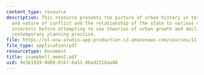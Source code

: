 ```yaml
---
content_type: resource
description: This resource presents the picture of urban history in terms of the presence
  and nature of conflict and the relationship of the state to various competing private
  interests before attempting to use theories of urban growth and decline to inform
  contemporary planning practice.
file: https://ol-ocw-studio-app-production.s3.amazonaws.com/courses/11-489-the-growth-and-spatial-structure-of-cities-fall-2005/9e3b1939800961676a5106ad2316aa08_icampbell_memo2.pdf
file_type: application/pdf
resourcetype: Document
title: icampbell_memo2.pdf
uid: 9e3b1939-8009-6167-6a51-06ad2316aa08
---
```

